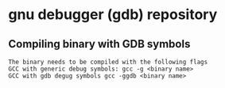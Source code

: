 # gnu debugger (gdb) repository

## Compiling binary with GDB symbols
```
The binary needs to be compiled with the following flags
GCC with generic debug symbols: gcc -g <binary name>
GCC with gdb degug symbols gcc -ggdb <binary name>
```